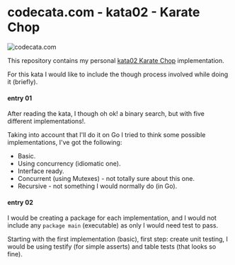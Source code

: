 # codecata.com - kata02 - Karate Chop

![codecata.com](https://imgur.com/download/CJozxMr)

This repository contains my personal [kata02 Karate Chop](http://codekata.com/kata/kata02-karate-chop/) implementation.

For this kata I would like to include the though process involved while doing it (briefly).

#### entry 01

After reading the kata, I though oh ok! a binary search, but with five different implementations!.

Taking into account that I'll do it on Go I tried to think some possible implementations, I've got the following:

- Basic.
- Using concurrency (idiomatic one).
- Interface ready.
- Concurrent (using Mutexes) - not totally sure about this one. 
- Recursive - not something I would normally do (in Go).

#### entry 02

I would be creating a package for each implementation, and I would not include any `package main` (executable) as only I would need test to pass.

Starting with the first implementation (basic), first step: create unit testing, I would be using testify (for simple asserts) and table tests (that looks so fine).
